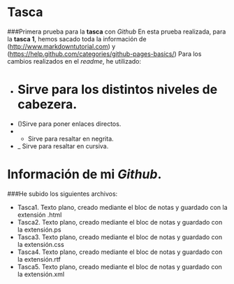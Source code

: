 # Tasca
###Primera prueba para la **tasca** con _Github_
En esta prueba realizada, para la **tasca 1**, hemos sacado toda la información de (http://www.markdowntutorial.com) y (https://help.github.com/categories/github-pages-basics/)
Para los cambios realizados en el _readme_, he utilizado:
- # Sirve para los distintos niveles de cabezera.
- ()Sirve para poner enlaces directos.
- * Sirve para resaltar en negrita.
- _ Sirve para resaltar en cursiva.

# Información de mi _Github_.

###He subido los siguientes archivos:
- Tasca1. Texto plano, creado mediante el bloc de notas y guardado con la extensión .html
- Tasca2. Texto plano, creado mediante el bloc de notas y guardado con la extensión.ps
- Tasca3. Texto plano, creado mediante el bloc de notas y guardado con la extensión.css
- Tasca4. Texto plano, creado mediante el bloc de notas y guardado con la extensión.rtf
- Tasca5. Texto plano, creado mediante el bloc de notas y guardado con la extensión.xml
